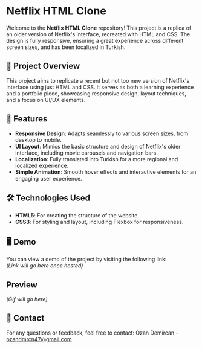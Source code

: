 # Netflix HTML Clone

Welcome to the **Netflix HTML Clone** repository! This project is a replica of an older version of Netflix's interface, recreated with HTML and CSS. The design is fully responsive, ensuring a great experience across different screen sizes, and has been localized in Turkish.

## 🎯 Project Overview
This project aims to replicate a recent but not too new version of Netflix's interface using just HTML and CSS. It serves as both a learning experience and a portfolio piece, showcasing responsive design, layout techniques, and a focus on UI/UX elements.

## 🚀 Features
- **Responsive Design**: Adapts seamlessly to various screen sizes, from desktop to mobile.
- **UI Layout**: Mimics the basic structure and design of Netflix's older interface, including movie carousels and navigation bars.
- **Localization**: Fully translated into Turkish for a more regional and localized experience.
- **Simple Animation**: Smooth hover effects and interactive elements for an engaging user experience.

## 🛠️ Technologies Used
- **HTML5**: For creating the structure of the website.
- **CSS3**: For styling and layout, including Flexbox for responsiveness.

## 🖥️ Demo
You can view a demo of the project by visiting the following link:  
*(Link will go here once hosted)*

## Preview
*(Gif will go here)*

## 📧 Contact

For any questions or feedback, feel free to contact:
Ozan Demircan - ozandmrcn47@gmail.com
